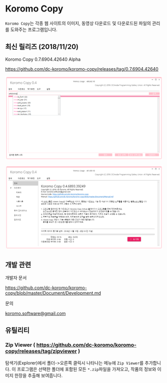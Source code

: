 # Koromo Copy

`Koromo Copy`는 각종 웹 사이트의 이미지, 동영상 다운로드 및 다운로드된 파일의 관리를 도와주는 프로그램입니다.

## 최신 릴리즈 (2018/11/20)

Koromo Copy 0.7.6904.42640 Alpha

https://github.com/dc-koromo/koromo-copy/releases/tag/0.7.6904.42640

![hitomi history](Document/Images/1.png)

![hitomi history](Document/Images/2.png)

## 개발 관련

개발자 문서

https://github.com/dc-koromo/koromo-copy/blob/master/Document/Development.md

문의

koromo.software@gmail.com

## 유틸리티

### Zip Viewer ( https://github.com/dc-koromo/koromo-copy/releases/tag/zipviewer )

탐색기(Explorer)에서 폴더->오른쪽 클릭시 나타나는 메뉴에 `Zip Viewer`를 추가합니다.
이 프로그램은 선택한 폴더에 포함된 모든 `*.zip`파일을 가져오고, 작품의 정보와 이미지 한장을 추출해 보여줍니다.
